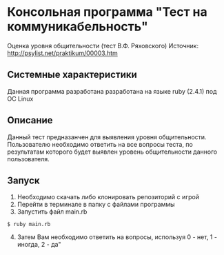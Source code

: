 # Консольная программа "Тест на коммуникабельность"
Оценка уровня общительности (тест В.Ф. Ряховского)
Источник: http://psylist.net/praktikum/00003.htm

## Системные характеристики
Данная программа разработана разработана на языке ruby (2.4.1) под ОС Linux

## Описание
Данный тест предназанчен для выявления уровня общительности.
Пользователю необходимо ответить на все вопросы теста, по результатам которого
будет выявлен уровень общительности данного пользователя.

## Запуск
1. Необходимо скачать либо клонировать репозиторий с игрой
2. Перейти в терминале в папку с файлами программы
3. Запустить файл main.rb
```
$ ruby main.rb
```
4. Затем Вам необходимо ответить на вопросы, используя 0 - нет, 1 - иногда, 2 - да"
